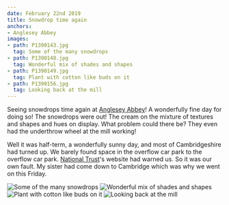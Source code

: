 ```yaml
---
date: February 22nd 2019
title: Snowdrop time again
anchors:
- Anglesey Abbey
images:
- path: P1390143.jpg
  tag: Some of the many snowdrops
- path: P1390148.jpg
  tag: Wonderful mix of shades and shapes
- path: P1390149.jpg
  tag: Plant with cotton like buds on it
- path: P1390156.jpg
  tag: Looking back at the mill
---
```

Seeing snowdrops time again at [Anglesey Abbey](https://www.nationaltrust.org.uk/anglesey-abbey-gardens-and-lode-mill)! A wonderfully fine day for
doing so! The snowdrops were out! The cream on the mixture of textures and
shapes and hues on display. What problem could there be? They even had
the underthrow wheel at the mill working!

Well it was half-term, a wonderfully sunny day, and most of Cambridgeshire
had turned up. We barely found space in the overflow car park to the overflow
car park. [National Trust](https://www.nationaltrust.org.uk/)'s website had warned us. So it was our own fault.
My sister had come down to Cambridge which was why we went on this Friday.

![Some of the many snowdrops](P1390143.jpg)
![Wonderful mix of shades and shapes](P1390148.jpg)
![Plant with cotton like buds on it](P1390149.jpg)
![Looking back at the mill](P1390156.jpg)
